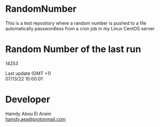 # RandomNumber    
This is a test repository where a random number is pushed to a file automatically passwordless from a cron job in my Linux CentOS server    
# Random Number of the last run   
14253
      
Last update (GMT +1)    
07/13/22 10:00:01
# Developer    
Hamdy Abou El Anein   
hamdy.aea@protonmail.com
